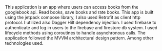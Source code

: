 This application is an app where users can access books from the googlebook api. Read books, save books and rate books. This app is built using the 
jetpack compose library, I also used Retrofit as client http protocol. I utilized also Dagger Hilt dependency injection. I used firebase to authenticate 
and log in users to the firebase and firestore db system. I used lifecycle methods using coroutines to handle asynchronous calls. The application followed
the MVVM architectural design pattern. Among other technologies used. 
